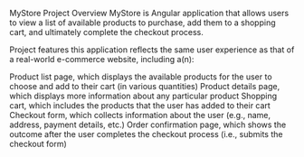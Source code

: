 MyStore Project Overview
MyStore is Angular application that allows users to view a list of available products to purchase, add them to a shopping cart, and ultimately complete the checkout process.


Project features
this application reflects the same user experience as that of a real-world e-commerce website, including a(n):

Product list page, which displays the available products for the user to choose and add to their cart (in various quantities)
Product details page, which displays more information about any particular product
Shopping cart, which includes the products that the user has added to their cart
Checkout form, which collects information about the user (e.g., name, address, payment details, etc.)
Order confirmation page, which shows the outcome after the user completes the checkout process (i.e., submits the checkout form)
